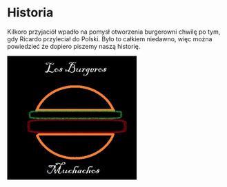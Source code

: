 # Historia

Kilkoro przyjaciół wpadło na pomysł otworzenia burgerowni chwilę po tym, gdy Ricardo przyleciał do Polski. Było to całkiem niedawno, więc można powiedzieć że dopiero piszemy naszą historię. 

<img src = 'img/logo.jpg' width=300> 
